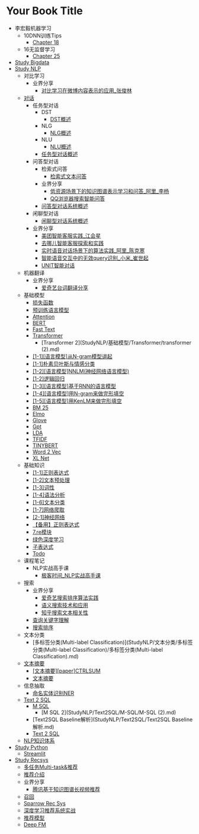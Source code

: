 # Your Book Title

- 李宏毅机器学习
  - 10DNN训练Tips
    * [Chapter 18](李宏毅机器学习/10DNN训练Tips/chapter18.md)
  - 16无监督学习
    * [Chapter 25](李宏毅机器学习/16无监督学习/chapter25.md)
- [Study Bigdata](StudyBigdata/README.md)
- [Study NLP](StudyNLP/README.md)
  - 对比学习
    - 业界分享
      * [对比学习在微博内容表示的应用_张俊林](StudyNLP/ContrastiveLearning/业界分享/对比学习在微博内容表示的应用_张俊林.md)
  - [对话](StudyNLP/Dailogue/readme.md)
    - 任务型对话
      - DST
        * [DST概述](StudyNLP/Dailogue/任务型对话/DST/DST概述.md)
      - NLG
        * [NLG概述](StudyNLP/Dailogue/任务型对话/NLG/NLG概述.md)
      - NLU
        * [NLU概述](StudyNLP/Dailogue/任务型对话/NLU/NLU概述.md)
      * [任务型对话概述](StudyNLP/Dailogue/任务型对话/任务型对话概述.md)
    - 问答型对话
      - 检索式问答
        * [检索式文本问答](StudyNLP/Dailogue/问答型对话/检索式问答/检索式文本问答.md)
      - 业界分享
        * [低资源场景下的知识图谱表示学习和问答_阿里_李杨](StudyNLP/Dailogue/问答型对话/业界分享/低资源场景下的知识图谱表示学习和问答_阿里_李杨.md)
        * [QQ浏览器搜索智能问答](StudyNLP/Dailogue/问答型对话/业界分享/QQ浏览器搜索智能问答.md)
      * [问答型对话系统概述](StudyNLP/Dailogue/问答型对话/问答型对话系统概述.md)
    - 闲聊型对话
      * [闲聊型对话系统概述](StudyNLP/Dailogue/闲聊型对话/闲聊型对话系统概述.md)
    - 业界分享
      * [美团智能客服实践_江会星](StudyNLP/Dailogue/业界分享/美团智能客服实践_江会星.md)
      * [去哪儿智能客服探索和实践](StudyNLP/Dailogue/业界分享/去哪儿智能客服探索和实践.md)
      * [实时语音对话场景下的算法实践_阿里_陈克寒](StudyNLP/Dailogue/业界分享/实时语音对话场景下的算法实践_阿里_陈克寒.md)
      * [智能语音交互中的无效query识别_小米_崔世起](StudyNLP/Dailogue/业界分享/智能语音交互中的无效query识别_小米_崔世起.md)
      * [UNIT智能对话](StudyNLP/Dailogue/业界分享/UNIT智能对话.md)
  - 机器翻译
    - 业界分享
      * [爱奇艺台词翻译分享](StudyNLP/MachineTranslation/业界分享/爱奇艺台词翻译分享.md)
  - 基础模型
    - [损失函数](StudyNLP/BaseModel/损失函数/损失函数.md)
    - [预训练语言模型](StudyNLP/BaseModel/预训练语言模型/预训练语言模型.md)
    - [Attention](StudyNLP/BaseModel/Attention/Attention.md)
    - [BERT](StudyNLP/BaseModel/BERT/BERT.md)
    - [Fast Text](StudyNLP/基础模型/fastText/fastText.md)
    - [Transformer](StudyNLP/BaseModel/Transformer/Transformer.md)
      * [Transformer 2](StudyNLP/基础模型/Transformer/transformer (2).md)
    * [[1-1][语言模型]从N-gram模型讲起](StudyNLP/BaseModel/[1-1][语言模型]从N-gram模型讲起.md)
    * [[1-1]朴素贝叶斯与情感分类](StudyNLP/BaseModel/[1-1]朴素贝叶斯与情感分类.md)
    * [[1-2][语言模型]NNLM(神经网络语言模型)](StudyNLP/BaseModel/[1-2][语言模型]NNLM(神经网络语言模型).md)
    * [[1-2]逻辑回归](StudyNLP/BaseModel/[1-2]逻辑回归.md)
    * [[1-3][语言模型]基于RNN的语言模型](StudyNLP/BaseModel/[1-3][语言模型]基于RNN的语言模型.md)
    * [[1-4][语言模型]用N-gram来做完形填空](StudyNLP/BaseModel/[1-4][语言模型]用N-gram来做完形填空.md)
    * [[1-5][语言模型]用KenLM来做完形填空](StudyNLP/BaseModel/[1-5][语言模型]用KenLM来做完形填空.md)
    * [BM 25](StudyNLP/BaseModel/BM25.md)
    * [Elmo](StudyNLP/BaseModel/elmo.md)
    * [Glove](StudyNLP/BaseModel/glove.md)
    * [Gpt](StudyNLP/BaseModel/gpt.md)
    * [LDA](StudyNLP/BaseModel/LDA.md)
    * [TFIDF](StudyNLP/BaseModel/TFIDF.md)
    * [TINYBERT](StudyNLP/BaseModel/TINYBERT.md)
    * [Word 2 Vec](StudyNLP/BaseModel/word2vec.md)
    * [XL Net](StudyNLP/BaseModel/XLNet.md)
  - 基础知识
    * [[1-1]正则表达式](StudyNLP/BasicKnow/[1-1]正则表达式.md)
    * [[1-2]文本预处理](StudyNLP/BasicKnow/[1-2]文本预处理.md)
    * [[1-3]词性](StudyNLP/BasicKnow/[1-3]词性.md)
    * [[1-4]语法分析](StudyNLP/BasicKnow/[1-4]语法分析.md)
    * [[1-6]文本分类](StudyNLP/BasicKnow/[1-6]文本分类.md)
    * [[1-7]网络爬取](StudyNLP/BasicKnow/[1-7]网络爬取.md)
    * [[2-1]神经网络](StudyNLP/BasicKnow/[2-1]神经网络.md)
    * [【备用】正则表达式](StudyNLP/BasicKnow/【备用】正则表达式.md)
    * [7.re模块](StudyNLP/BasicKnow/7.re模块.md)
    * [绿色深度学习](StudyNLP/BasicKnow/绿色深度学习.md)
    * [子表达式](StudyNLP/BasicKnow/子表达式.md)
    * [Todo](StudyNLP/BasicKnow/todo.md)
  - 课程笔记
    - NLP实战高手课
      * [极客时间_NLP实战高手课](StudyNLP/CourseNote/NLP实战高手课/极客时间_NLP实战高手课.md)
  - 搜索
    - 业界分享
      * [爱奇艺搜索排序算法实践](StudyNLP/Search/业界分享/爱奇艺搜索排序算法实践.md)
      * [语义搜索技术和应用](StudyNLP/Search/业界分享/语义搜索技术和应用.md)
      * [知乎搜索文本相关性](StudyNLP/Search/业界分享/知乎搜索文本相关性.md)
    * [查询关键字理解](StudyNLP/Search/查询关键字理解.md)
    * [搜索排序](StudyNLP/Search/搜索排序.md)
  - 文本分类
    - [多标签分类(Multi-label Classification)](StudyNLP/文本分类/多标签分类(Multi-label Classification)/多标签分类(Multi-label Classification).md)
  - [文本摘要](StudyNLP/TextSummarization/文本摘要.md)
    - [[文本摘要][paper]CTRLSUM](StudyNLP/TextSummarization/[文本摘要][paper]CTRLSUM/[文本摘要][paper]CTRLSUM.md)
    * [文本摘要](StudyNLP/TextSummarization/文本摘要.md)
  - 信息抽取
    - [命名实体识别NER](StudyNLP/InformationExtraction/命名实体识别NER/命名实体识别NER.md)
  - [Text 2 SQL](StudyNLP/Text2SQL/Text2SQL.md)
    - [M SQL](StudyNLP/Text2SQL/M-SQL/M-SQL.md)
      * [M SQL 2](StudyNLP/Text2SQL/M-SQL/M-SQL (2).md)
    * [Text2SQL Baseline解析](StudyNLP/Text2SQL/Text2SQL Baseline解析.md)
    * [Text 2 SQL](StudyNLP/Text2SQL/Text2SQL.md)
  * [NLP知识体系](StudyNLP/NLP知识体系.md)
- [Study Python](StudyPython/README.md)
  * [Streamlit](StudyPython/Streamlit.md)
- [Study Recsys](StudyRecsys/README.md)
  - [多任务Multi-task&推荐](StudyRecsys/多任务Multi-task&推荐/多任务Multi-task&推荐.md)
  - [推荐介绍](StudyRecsys/推荐介绍/推荐介绍.md)
  - 业界分享
    * [腾讯基于知识图谱长视频推荐](StudyRecsys/业界分享/腾讯基于知识图谱长视频推荐.md)
  - [召回](StudyRecsys/召回/召回.md)
  - [Sparrow Rec Sys](StudyRecsys/SparrowRecSys/README.md)
  * [深度学习推荐系统实战](StudyRecsys/深度学习推荐系统实战.md)
  * [推荐模型](StudyRecsys/推荐模型.md)
  * [Deep FM](StudyRecsys/DeepFM.md)

